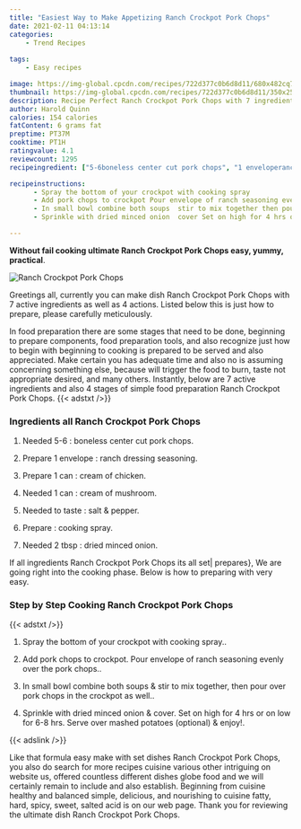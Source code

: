```yaml
---
title: "Easiest Way to Make Appetizing Ranch Crockpot Pork Chops"
date: 2021-02-11 04:13:14
categories:
    - Trend Recipes
    
tags:
    - Easy recipes

image: https://img-global.cpcdn.com/recipes/722d377c0b6d8d11/680x482cq70/ranch-crockpot-pork-chops-recipe-main-photo.jpg
thumbnail: https://img-global.cpcdn.com/recipes/722d377c0b6d8d11/350x250cq70/ranch-crockpot-pork-chops-recipe-main-photo.jpg
description: Recipe Perfect Ranch Crockpot Pork Chops with 7 ingredients and 4 stages of easy cooking.
author: Harold Quinn
calories: 154 calories
fatContent: 6 grams fat
preptime: PT37M
cooktime: PT1H
ratingvalue: 4.1
reviewcount: 1295
recipeingredient: ["5-6boneless center cut pork chops", "1 enveloperanch dressing seasoning", "1 cancream of chicken", "1 cancream of mushroom", "to tastesalt  pepper", "cooking spray", "2 tbspdried minced onion"]

recipeinstructions: 
      - Spray the bottom of your crockpot with cooking spray 
      - Add pork chops to crockpot Pour envelope of ranch seasoning evenly over the pork chops 
      - In small bowl combine both soups  stir to mix together then pour over pork chops in the crockpot as well 
      - Sprinkle with dried minced onion  cover Set on high for 4 hrs or on low for 68 hrs Serve over mashed potatoes optional  enjoy

---
```




**Without fail cooking ultimate Ranch Crockpot Pork Chops easy, yummy, practical**. 


![Ranch Crockpot Pork Chops](https://img-global.cpcdn.com/recipes/722d377c0b6d8d11/680x482cq70/ranch-crockpot-pork-chops-recipe-main-photo.jpg "Ranch Crockpot Pork Chops")




Greetings all, currently you can make dish Ranch Crockpot Pork Chops with 7 active ingredients as well as 4 actions. Listed below this is just how to prepare, please carefully meticulously.

In food preparation there are some stages that need to be done, beginning to prepare components, food preparation tools, and also recognize just how to begin with beginning to cooking is prepared to be served and also appreciated. Make certain you has adequate time and also no is assuming concerning something else, because will trigger the food to burn, taste not appropriate desired, and many others. Instantly, below are 7 active ingredients and also 4 stages of simple food preparation Ranch Crockpot Pork Chops.
{{< adstxt />}}

### Ingredients all Ranch Crockpot Pork Chops


1. Needed 5-6 : boneless center cut pork chops.

1. Prepare 1 envelope : ranch dressing seasoning.

1. Prepare 1 can : cream of chicken.

1. Needed 1 can : cream of mushroom.

1. Needed to taste : salt &amp; pepper.

1. Prepare  : cooking spray.

1. Needed 2 tbsp : dried minced onion.



If all ingredients Ranch Crockpot Pork Chops its all set| prepares}, We are going right into the cooking phase. Below is how to preparing with very easy.

### Step by Step Cooking Ranch Crockpot Pork Chops

{{< adstxt />}}


1. Spray the bottom of your crockpot with cooking spray..



1. Add pork chops to crockpot. Pour envelope of ranch seasoning evenly over the pork chops..



1. In small bowl combine both soups &amp; stir to mix together, then pour over pork chops in the crockpot as well..



1. Sprinkle with dried minced onion &amp; cover. Set on high for 4 hrs or on low for 6-8 hrs. Serve over mashed potatoes (optional) &amp; enjoy!.





{{< adslink />}}

Like that formula easy make with set dishes Ranch Crockpot Pork Chops, you also do search for more recipes cuisine various other intriguing on website us, offered countless different dishes globe food and we will certainly remain to include and also establish. Beginning from cuisine healthy and balanced simple, delicious, and nourishing to cuisine fatty, hard, spicy, sweet, salted acid is on our web page. Thank you for reviewing the ultimate dish Ranch Crockpot Pork Chops.
